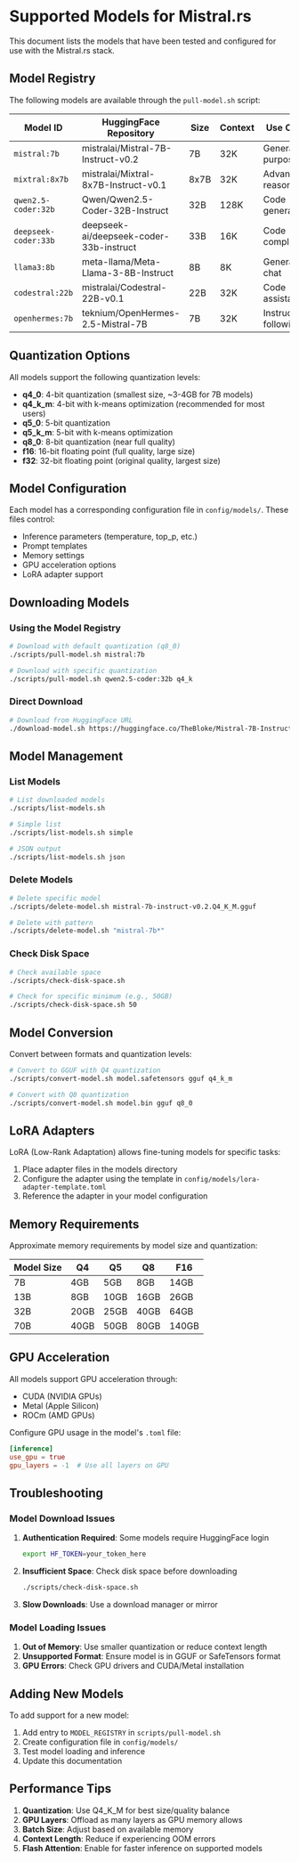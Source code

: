 # Supported Models for Mistral.rs

This document lists the models that have been tested and configured for use with the Mistral.rs stack.

## Model Registry

The following models are available through the `pull-model.sh` script:

| Model ID | HuggingFace Repository | Size | Context | Use Case |
|----------|----------------------|------|---------|----------|
| `mistral:7b` | mistralai/Mistral-7B-Instruct-v0.2 | 7B | 32K | General purpose |
| `mixtral:8x7b` | mistralai/Mixtral-8x7B-Instruct-v0.1 | 8x7B | 32K | Advanced reasoning |
| `qwen2.5-coder:32b` | Qwen/Qwen2.5-Coder-32B-Instruct | 32B | 128K | Code generation |
| `deepseek-coder:33b` | deepseek-ai/deepseek-coder-33b-instruct | 33B | 16K | Code completion |
| `llama3:8b` | meta-llama/Meta-Llama-3-8B-Instruct | 8B | 8K | General chat |
| `codestral:22b` | mistralai/Codestral-22B-v0.1 | 22B | 32K | Code assistance |
| `openhermes:7b` | teknium/OpenHermes-2.5-Mistral-7B | 7B | 32K | Instruction following |

## Quantization Options

All models support the following quantization levels:

- **q4_0**: 4-bit quantization (smallest size, ~3-4GB for 7B models)
- **q4_k_m**: 4-bit with k-means optimization (recommended for most users)
- **q5_0**: 5-bit quantization 
- **q5_k_m**: 5-bit with k-means optimization
- **q8_0**: 8-bit quantization (near full quality)
- **f16**: 16-bit floating point (full quality, large size)
- **f32**: 32-bit floating point (original quality, largest size)

## Model Configuration

Each model has a corresponding configuration file in `config/models/`. These files control:

- Inference parameters (temperature, top_p, etc.)
- Prompt templates
- Memory settings
- GPU acceleration options
- LoRA adapter support

## Downloading Models

### Using the Model Registry

```bash
# Download with default quantization (q8_0)
./scripts/pull-model.sh mistral:7b

# Download with specific quantization
./scripts/pull-model.sh qwen2.5-coder:32b q4_k
```

### Direct Download

```bash
# Download from HuggingFace URL
./download-model.sh https://huggingface.co/TheBloke/Mistral-7B-Instruct-v0.2-GGUF/resolve/main/mistral-7b-instruct-v0.2.Q4_K_M.gguf
```

## Model Management

### List Models

```bash
# List downloaded models
./scripts/list-models.sh

# Simple list
./scripts/list-models.sh simple

# JSON output
./scripts/list-models.sh json
```

### Delete Models

```bash
# Delete specific model
./scripts/delete-model.sh mistral-7b-instruct-v0.2.Q4_K_M.gguf

# Delete with pattern
./scripts/delete-model.sh "mistral-7b*"
```

### Check Disk Space

```bash
# Check available space
./scripts/check-disk-space.sh

# Check for specific minimum (e.g., 50GB)
./scripts/check-disk-space.sh 50
```

## Model Conversion

Convert between formats and quantization levels:

```bash
# Convert to GGUF with Q4 quantization
./scripts/convert-model.sh model.safetensors gguf q4_k_m

# Convert with Q8 quantization
./scripts/convert-model.sh model.bin gguf q8_0
```

## LoRA Adapters

LoRA (Low-Rank Adaptation) allows fine-tuning models for specific tasks:

1. Place adapter files in the models directory
2. Configure the adapter using the template in `config/models/lora-adapter-template.toml`
3. Reference the adapter in your model configuration

## Memory Requirements

Approximate memory requirements by model size and quantization:

| Model Size | Q4 | Q5 | Q8 | F16 |
|------------|-----|-----|-----|------|
| 7B | 4GB | 5GB | 8GB | 14GB |
| 13B | 8GB | 10GB | 16GB | 26GB |
| 32B | 20GB | 25GB | 40GB | 64GB |
| 70B | 40GB | 50GB | 80GB | 140GB |

## GPU Acceleration

All models support GPU acceleration through:
- CUDA (NVIDIA GPUs)
- Metal (Apple Silicon)
- ROCm (AMD GPUs)

Configure GPU usage in the model's `.toml` file:
```toml
[inference]
use_gpu = true
gpu_layers = -1  # Use all layers on GPU
```

## Troubleshooting

### Model Download Issues

1. **Authentication Required**: Some models require HuggingFace login
   ```bash
   export HF_TOKEN=your_token_here
   ```

2. **Insufficient Space**: Check disk space before downloading
   ```bash
   ./scripts/check-disk-space.sh
   ```

3. **Slow Downloads**: Use a download manager or mirror

### Model Loading Issues

1. **Out of Memory**: Use smaller quantization or reduce context length
2. **Unsupported Format**: Ensure model is in GGUF or SafeTensors format
3. **GPU Errors**: Check GPU drivers and CUDA/Metal installation

## Adding New Models

To add support for a new model:

1. Add entry to `MODEL_REGISTRY` in `scripts/pull-model.sh`
2. Create configuration file in `config/models/`
3. Test model loading and inference
4. Update this documentation

## Performance Tips

1. **Quantization**: Use Q4_K_M for best size/quality balance
2. **GPU Layers**: Offload as many layers as GPU memory allows
3. **Batch Size**: Adjust based on available memory
4. **Context Length**: Reduce if experiencing OOM errors
5. **Flash Attention**: Enable for faster inference on supported models